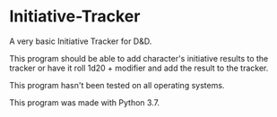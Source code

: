 # Initiative-Tracker

A very basic Initiative Tracker for D&D.

This program should be able to add character's initiative results to the tracker or have it roll 1d20 + modifier and add the result to the tracker.

This program hasn't been tested on all operating systems.

This program was made with Python 3.7.
